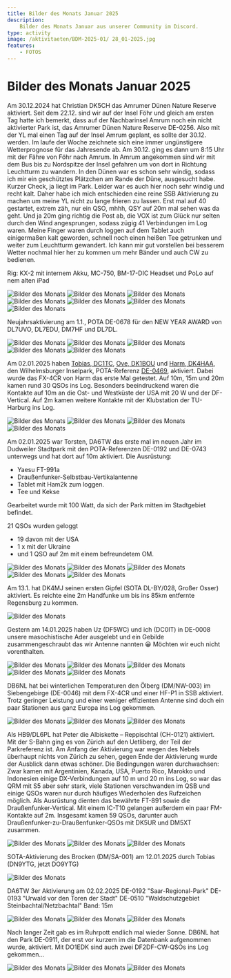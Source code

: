 ```yaml
---
title: Bilder des Monats Januar 2025
description:
    Bilder des Monats Januar aus unserer Community im Discord.
type: activity
image: /aktivitaeten/BDM-2025-01/ 28_01-2025.jpg
features:
    - FOTOS
---
```


# Bilder des Monats Januar 2025


Am 30.12.2024 hat Christian DK5CH das Amrumer Dünen Nature Reserve aktiviert. Seit dem 22.12. sind wir auf der Insel Föhr und gleich am ersten Tag hatte ich bemerkt, dass auf der Nachbarinsel Amrum noch ein nicht aktivierter Park ist, das Amrumer Dünen Nature Reserve DE-0256. Also mit der YL mal einen Tag auf der Insel Amrum geplant, es sollte der 30.12. werden. Im laufe der Woche zeichnete sich eine immer ungünstigere Wetterprognose für das Jahresende ab. Am 30.12. ging es dann um 8:15 Uhr mit der Fähre von Föhr nach Amrum. In Amrum angekommen sind wir mit dem Bus bis zu Nordspitze der Insel gefahren um von dort in Richtung Leuchtturm zu wandern. In den Dünen war es schon sehr windig, sodass ich mir ein geschütztes Plätzchen am Rande der Düne, ausgesucht habe. Kurzer Check, ja liegt im Park. Leider war es auch hier noch sehr windig und recht kalt. Daher habe ich mich entschieden eine reine SSB Aktivierung zu machen um meine YL nicht zu lange frieren zu lassen. Erst mal auf 40 gestartet, extrem zäh, nur ein QSO, mhhh, QSY auf 20m mal sehen was da geht. Und ja 20m ging richtig die Post ab, die VOX ist zum Glück nur selten durch den Wind angesprungen, sodass zügig 41 Verbindungen im Log waren. Meine Finger waren durch loggen auf dem Tablet auch einigermaßen kalt geworden, schnell noch einen heißen Tee getrunken und weiter zum Leuchtturm gewandert. Ich kann mir gut vorstellen bei besserem Wetter nochmal hier her zu kommen um mehr Bänder und auch CW zu bedienen.

Rig: KX-2 mit internem Akku, MC-750, BM-17-DIC Headset und PoLo auf nem alten iPad

![Bilder des Monats](/aktivitaeten/BDM-2025-01/00_01-2025.jpg)
![Bilder des Monats](/aktivitaeten/BDM-2025-01/01_01-2025.jpg)
![Bilder des Monats](/aktivitaeten/BDM-2025-01/02_01-2025.jpg)
![Bilder des Monats](/aktivitaeten/BDM-2025-01/03_01-2025.jpg)
![Bilder des Monats](/aktivitaeten/BDM-2025-01/04_01-2025.jpg)
![Bilder des Monats](/aktivitaeten/BDM-2025-01/05_01-2025.jpg)
![Bilder des Monats](/aktivitaeten/BDM-2025-01/06_01-2025.jpg)

Neujahrsaktivierung am 1.1., POTA DE-0678 für den NEW YEAR AWARD von DL7UVO, DL7EDU, DM7HF und DL7DL.

![Bilder des Monats](/aktivitaeten/BDM-2025-01/07_01-2025.jpg)
![Bilder des Monats](/aktivitaeten/BDM-2025-01/08_01-2025.jpg)
![Bilder des Monats](/aktivitaeten/BDM-2025-01/09_01-2025.jpg)
![Bilder des Monats](/aktivitaeten/BDM-2025-01/10_01-2025.jpg)
![Bilder des Monats](/aktivitaeten/BDM-2025-01/11_01-2025.jpg)

Am 02.01.2025 haben [Tobias, DC1TC](https://www.qrz.com/db/DC1TC), [Ove, DK1BOU](https://www.qrz.com/db/DK1BOU) und [Harm, DK4HAA](https://www.qrz.com/db/DK4HAA), den Wilhelmsburger Inselpark, POTA-Referenz [DE-0469](https://pota.app/#/park/DE-0469), aktiviert. Dabei wurde das FX-4CR von Harm das erste Mal getestet. Auf 10m, 15m und 20m kamen rund 30 QSOs ins Log. Besonders beeindruckend waren die Kontakte auf 10m an die Ost- und Westküste der USA mit 20 W und der DF-Vertical. Auf 2m kamen weitere Kontakte mit der Klubstation der TU-Harburg ins Log.

![Bilder des Monats](/aktivitaeten/BDM-2025-01/12_01-2025.jpg)
![Bilder des Monats](/aktivitaeten/BDM-2025-01/13_01-2025.jpg)
![Bilder des Monats](/aktivitaeten/BDM-2025-01/14_01-2025.jpg)
![Bilder des Monats](/aktivitaeten/BDM-2025-01/15_01-2025.jpg)

Am 02.01.2025 war Torsten, DA6TW das erste mal im neuen Jahr im Dudweiler Stadtpark mit den POTA-Referenzen DE-0192 und DE-0743 unterwegs und hat dort auf 10m aktiviert. Die Ausrüstung:
- Yaesu FT-991a 
- Draußenfunker-Selbstbau-Vertikalantenne
- Tablet mit Ham2k zum loggen. 
- Tee und Kekse 

Gearbeitet wurde mit 100 Watt, da sich der Park mitten im Stadtgebiet befindet. 

21 QSOs wurden geloggt 
- 19 davon mit der USA
- 1 x mit der Ukraine 
- und 1 QSO auf 2m mit einem befreundetem OM.

![Bilder des Monats](/aktivitaeten/BDM-2025-01/16_01-2025.jpg)
![Bilder des Monats](/aktivitaeten/BDM-2025-01/17_01-2025.jpg)
![Bilder des Monats](/aktivitaeten/BDM-2025-01/18_01-2025.jpg)
![Bilder des Monats](/aktivitaeten/BDM-2025-01/19_01-2025.jpg)
![Bilder des Monats](/aktivitaeten/BDM-2025-01/20_01-2025.jpg)

Am 13.1. hat DK4MJ seinen ersten Gipfel (SOTA DL-BY/028, Großer Osser) aktiviert. Es reichte eine 2m Handfunke um bis ins 85km entfernte Regensburg zu kommen.

![Bilder des Monats](/aktivitaeten/BDM-2025-01/21_01-2025.jpg)

Gestern am 14.01.2025 haben Uz (DF5WC) und ich (DC0IT) in DE-0008 unsere masochistische Ader ausgelebt und ein Gebilde zusammengeschraubt das wir Antenne nannten 😀 
Möchten wir euch nicht vorenthalten.

![Bilder des Monats](/aktivitaeten/BDM-2025-01/22_01-2025.jpg)
![Bilder des Monats](/aktivitaeten/BDM-2025-01/23_01-2025.jpg)
![Bilder des Monats](/aktivitaeten/BDM-2025-01/24_01-2025.jpg)
![Bilder des Monats](/aktivitaeten/BDM-2025-01/25_01-2025.jpg)
![Bilder des Monats](/aktivitaeten/BDM-2025-01/26_01-2025.jpg)

DB6NL hat bei winterlichen Temperaturen den Ölberg (DM/NW-003) im Siebengebirge (DE-0046) mit dem FX-4CR und einer HF-P1 in SSB aktiviert. Trotz geringer Leistung und einer weniger effizienten Antenne sind doch ein paar Stationen aus  ganz Europa ins Log gekommen.

![Bilder des Monats](/aktivitaeten/BDM-2025-01/27_01-2025.jpg)
![Bilder des Monats](/aktivitaeten/BDM-2025-01/28_01-2025.jpg)
![Bilder des Monats](/aktivitaeten/BDM-2025-01/29_01-2025.jpg)

Als HB9/DL6PL hat Peter die Albiskette – Reppischtal (CH-0121) aktiviert. Mit der S-Bahn ging es von Zürich auf den Uetliberg, der Teil der Parkreferenz ist.
Am Anfang der Aktivierung war wegen des Nebels überhaupt nichts von Zürich zu sehen, gegen Ende der Aktivierung wurde der Ausblick dann etwas schöner.
Die Bedingungen waren durchwachsen: Zwar kamen mit Argentinien, Kanada, USA, Puerto Rico, Marokko und Indonesien einige DX-Verbindungen auf 10 m und 20 m ins Log, so war das QRM mit S5 aber sehr stark, viele Stationen verschwanden im QSB und einige QSOs waren nur durch häufiges Wiederholen des Rufzeichen möglich. Als Ausrüstung dienten das bewährte FT-891 sowie die Draußenfunker-Vertical. Mit einem IC-T10 gelangen außerdem ein paar FM-Kontakte auf 2m. Insgesamt kamen 59 QSOs, darunter auch Draußenfunker-zu-Draußenfunker-QSOs mit DK5UR und DM5XT zusammen.

![Bilder des Monats](/aktivitaeten/BDM-2025-01/30_01-2025.jpg)
![Bilder des Monats](/aktivitaeten/BDM-2025-01/31_01-2025.jpg)
![Bilder des Monats](/aktivitaeten/BDM-2025-01/32_01-2025.jpg)

SOTA-Aktivierung des Brocken (DM/SA-001) am 12.01.2025 durch Tobias (DN9YTG, jetzt DO9YTG)

![Bilder des Monats](/aktivitaeten/BDM-2025-01/33_01-2025.jpg)

DA6TW 3er Aktivierung am 02.02.2025
DE-0192 "Saar-Regional-Park"
DE-0193 "Urwald vor den Toren der Stadt"
DE-0510 "Waldschutzgebiet Steinbachtal/Netzbachtal"
Band: 15m

![Bilder des Monats](/aktivitaeten/BDM-2025-01/34_01-2025.jpg)
![Bilder des Monats](/aktivitaeten/BDM-2025-01/35_01-2025.jpg)
![Bilder des Monats](/aktivitaeten/BDM-2025-01/36_01-2025.jpg)

Nach langer Zeit gab es im Ruhrpott endlich mal wieder Sonne. DB6NL hat den Park DE-0911, der erst vor kurzem im die Datenbank aufgenommen wurde, aktiviert. Mit DO1EDK sind auch zwei DF2DF-CW-QSOs ins Log gekommen…

![Bilder des Monats](/aktivitaeten/BDM-2025-01/37_01-2025.jpg)
![Bilder des Monats](/aktivitaeten/BDM-2025-01/38_01-2025.jpg)
![Bilder des Monats](/aktivitaeten/BDM-2025-01/39_01-2025.jpg)
